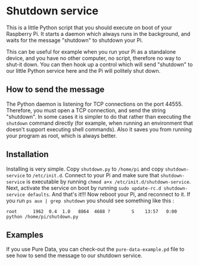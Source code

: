 Shutdown service
==================

This is a little Python script that you should execute on boot of your Raspberry Pi. It starts a daemon which always runs in the background, and waits for the message "shutdown" to shutdown your Pi.

This can be useful for example when you run your Pi as a standalone device, and you have no other computer, no script, therefore no way to shut-it down. You can then hook up a control which will send "shutdown" to our little Python service here and the Pi will politely shut down.


How to send the message
------------------------

The Python daemon is listening for TCP connections on the port 44555. Therefore, you must open a TCP connection, and send the string "shutdown". In some cases it is simpler to do that rather than executing the `shutdown` command directly (for example, when running an environment that doesn't support executing shell commands). Also it saves you from running your program as root, which is always better.


Installation
--------------

Installing is very simple. Copy `shutdown.py` to `/home/pi` and copy `shutdown-service` to `/etc/init.d`. Connect to your Pi and make sure that `shutdown-service` is executable by running `chmod a+x /etc/init.d/shutdown-service`. Next, activate the service on boot by running `sudo update-rc.d shutdown-service defaults`. And that's it!!! Now reboot your Pi, and reconnect to it. If you run `ps aux | grep shutdown` you should see something like this :

```
root      1962  0.4  1.0   8864  4688 ?        S    13:57   0:00 python /home/pi/shutdown.py
```


Examples
---------

If you use Pure Data, you can check-out the `pure-data-example.pd` file to see how to send the message to our shutdown service.

